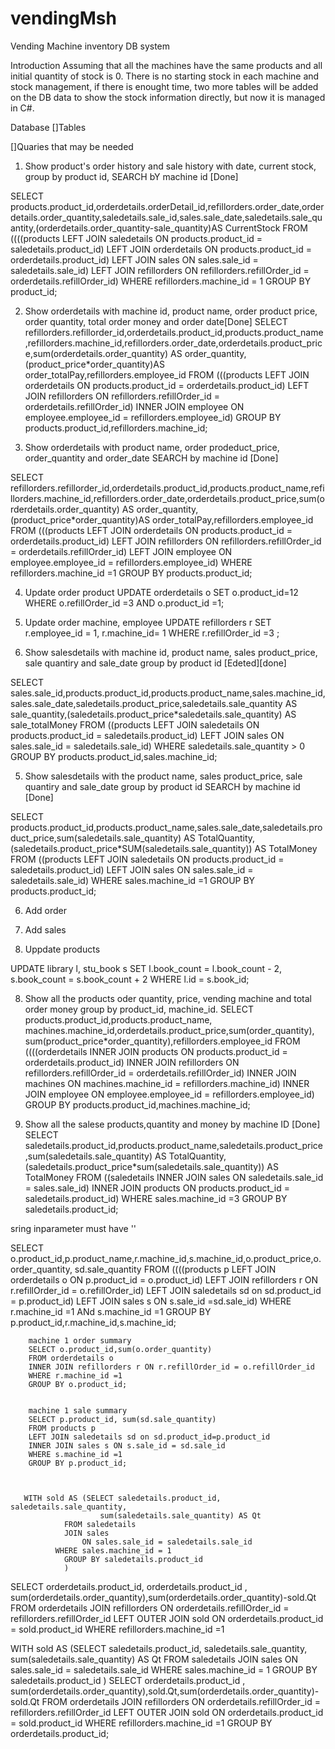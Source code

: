 # vendingMsh
Vending Machine inventory DB system

Introduction
Assuming that all the machines have the same products and all initial quantity of stock is 0.
There is no starting stock in each machine and stock management, if there is enought time, two more tables will be added on the DB data to show the stock information directly, but now it is managed in C#. 

Database
[]Tables

[]Quaries that may be needed

1. Show product's order history and sale history with date, current stock, group by product id, SEARCH bY machine id [Done]


SELECT products.product_id,orderdetails.orderDetail_id,refillorders.order_date,orderdetails.order_quantity,saledetails.sale_id,sales.sale_date,saledetails.sale_quantity,(orderdetails.order_quantity-sale_quantity)AS CurrentStock 
FROM ((((products 
LEFT JOIN saledetails ON products.product_id = saledetails.product_id)
LEFT JOIN orderdetails ON products.product_id = orderdetails.product_id)
LEFT JOIN sales ON sales.sale_id = saledetails.sale_id)
LEFT JOIN refillorders ON refillorders.refillOrder_id = orderdetails.refillOrder_id)
WHERE refillorders.machine_id = 1
GROUP BY product_id;


2. Show orderdetails with machine id, product name, order product price, order quantity, total order money and order date[Done]
SELECT refillorders.refillorder_id,orderdetails.product_id,products.product_name,refillorders.machine_id,refillorders.order_date,orderdetails.product_price,sum(orderdetails.order_quantity) AS order_quantity, (product_price*order_quantity)AS order_totalPay,refillorders.employee_id
FROM (((products 
LEFT JOIN orderdetails ON products.product_id = orderdetails.product_id)
LEFT JOIN refillorders ON refillorders.refillOrder_id = orderdetails.refillOrder_id)
INNER JOIN employee ON employee.employee_id = refillorders.employee_id)
GROUP BY products.product_id,refillorders.machine_id;


3. Show orderdetails with product name, order prodeduct_price, order_quantity and order_date SEARCH by machine id [Done]

SELECT refillorders.refillorder_id,orderdetails.product_id,products.product_name,refillorders.machine_id,refillorders.order_date,orderdetails.product_price,sum(orderdetails.order_quantity) AS order_quantity, (product_price*order_quantity)AS order_totalPay,refillorders.employee_id
FROM (((products 
LEFT JOIN orderdetails ON products.product_id = orderdetails.product_id)
LEFT JOIN refillorders ON refillorders.refillOrder_id = orderdetails.refillOrder_id)
LEFT JOIN employee ON employee.employee_id = refillorders.employee_id)
WHERE refillorders.machine_id =1
GROUP BY products.product_id;

4. Update order product
UPDATE orderdetails o
SET o.product_id=12
        WHERE o.refillOrder_id =3 AND o.product_id =1;

5. Update order machine, employee
UPDATE refillorders r
SET r.employee_id = 1,
    r.machine_id= 1
        WHERE r.refillOrder_id =3 ;

4. Show salesdetails with machine id, product name, sales product_price, sale quantiry and sale_date group by product id [Edeted][done]


SELECT sales.sale_id,products.product_id,products.product_name,sales.machine_id,sales.sale_date,saledetails.product_price,saledetails.sale_quantity AS sale_quantity,(saledetails.product_price*saledetails.sale_quantity) AS sale_totalMoney
FROM ((products 
LEFT JOIN saledetails ON products.product_id = saledetails.product_id)
LEFT JOIN sales ON sales.sale_id = saledetails.sale_id)
WHERE saledetails.sale_quantity > 0
GROUP BY products.product_id,sales.machine_id;



5. Show salesdetails with the product name, sales product_price, sale quantiry and sale_date group by product id SEARCH by machine id [Done]

SELECT products.product_id,products.product_name,sales.sale_date,saledetails.product_price,sum(saledetails.sale_quantity) AS TotalQuantity,(saledetails.product_price*SUM(saledetails.sale_quantity)) AS TotalMoney
FROM ((products 
LEFT JOIN saledetails ON products.product_id = saledetails.product_id)
LEFT JOIN sales ON sales.sale_id = saledetails.sale_id)
WHERE sales.machine_id =1
GROUP BY products.product_id;

6. Add order

7. Add sales

8. Uppdate products

UPDATE library l, stu_book s
    SET l.book_count = l.book_count - 2,
        s.book_count = s.book_count + 2
WHERE l.id = s.book_id;






8. Show all the products oder quantity, price, vending machine and total order money group by product_id, machine_id. 
SELECT products.product_id,products.product_name, machines.machine_id,orderdetails.product_price,sum(order_quantity), sum(product_price*order_quantity),refillorders.employee_id 
FROM ((((orderdetails 
INNER JOIN products ON products.product_id = orderdetails.product_id) 
INNER JOIN refillorders ON refillorders.refillOrder_id = orderdetails.refillOrder_id)
INNER JOIN machines ON machines.machine_id = refillorders.machine_id)
INNER JOIN employee ON employee.employee_id = refillorders.employee_id)
GROUP BY products.product_id,machines.machine_id;

9. Show all the salese products,quantity and money by machine ID  [Done]
SELECT saledetails.product_id,products.product_name,saledetails.product_price,sum(saledetails.sale_quantity) AS TotalQuantity,(saledetails.product_price*sum(saledetails.sale_quantity)) AS TotalMoney
FROM ((saledetails
INNER JOIN sales ON saledetails.sale_id = sales.sale_id)
INNER JOIN products ON products.product_id = saledetails.product_id)
WHERE sales.machine_id =3
GROUP BY saledetails.product_id; 



sring inparameter must have ''


SELECT o.product_id,p.product_name,r.machine_id,s.machine_id,o.product_price,o.order_quantity, sd.sale_quantity
        FROM ((((products p 
        LEFT JOIN orderdetails o ON p.product_id = o.product_id)
        LEFT JOIN refillorders r ON r.refillOrder_id = o.refillOrder_id)
        LEFT JOIN saledetails sd on sd.product_id = p.product_id)
        LEFT JOIN sales s ON s.sale_id =sd.sale_id)
        WHERE r.machine_id =1 ANd s.machine_id =1
        GROUP BY p.product_id,r.machine_id,s.machine_id;





        machine 1 order summary
        SELECT o.product_id,sum(o.order_quantity)
        FROM orderdetails o 
        INNER JOIN refillorders r ON r.refillOrder_id = o.refillOrder_id
        WHERE r.machine_id =1
        GROUP BY o.product_id;


        machine 1 sale summary
        SELECT p.product_id, sum(sd.sale_quantity)
        FROM products p
        LEFT JOIN saledetails sd on sd.product_id=p.product_id
        INNER JOIN sales s ON s.sale_id = sd.sale_id
        WHERE s.machine_id =1
        GROUP BY p.product_id;



       WITH sold AS (SELECT saledetails.product_id, saledetails.sale_quantity, 
                        sum(saledetails.sale_quantity) AS Qt 
                FROM saledetails
                JOIN sales
                    ON sales.sale_id = saledetails.sale_id
              WHERE sales.machine_id = 1
                GROUP BY saledetails.product_id
                )
SELECT  orderdetails.product_id, orderdetails.product_id , sum(orderdetails.order_quantity),sum(orderdetails.order_quantity)-sold.Qt
FROM orderdetails
JOIN refillorders
    ON orderdetails.refillOrder_id = refillorders.refillOrder_id
LEFT OUTER JOIN sold
    ON orderdetails.product_id  = sold.product_id
    WHERE refillorders.machine_id =1

 WITH sold AS (SELECT saledetails.product_id, saledetails.sale_quantity, 
                        sum(saledetails.sale_quantity) AS Qt 
                FROM saledetails
                JOIN sales
                    ON sales.sale_id = saledetails.sale_id
              WHERE sales.machine_id = 1
                GROUP BY saledetails.product_id
                )
SELECT  orderdetails.product_id , sum(orderdetails.order_quantity),sold.Qt,sum(orderdetails.order_quantity)-sold.Qt
FROM orderdetails
JOIN refillorders
    ON orderdetails.refillOrder_id = refillorders.refillOrder_id
LEFT OUTER JOIN sold
    ON orderdetails.product_id  = sold.product_id
    WHERE refillorders.machine_id =1
    GROUP BY orderdetails.product_id;




